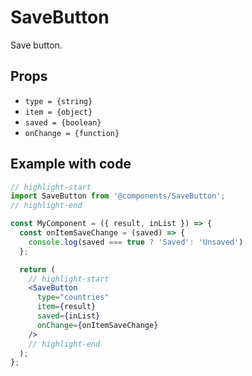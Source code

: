 # SaveButton

Save button.

## Props

* `type = {string}`
* `item = {object}`
* `saved = {boolean}`
* `onChange = {function}`

## Example with code

```jsx
// highlight-start
import SaveButton from '@components/SaveButton';
// highlight-end

const MyComponent = ({ result, inList }) => {
  const onItemSaveChange = (saved) => {
    console.log(saved === true ? 'Saved': 'Unsaved')
  };

  return (
    // highlight-start
    <SaveButton
      type="countries"
      item={result}
      saved={inList}
      onChange={onItemSaveChange}
    />
    // highlight-end
  );
};
```

